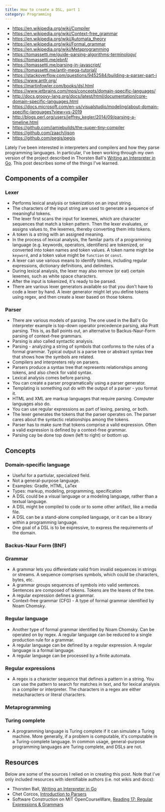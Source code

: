 ```yaml
---
title: How to create a DSL, part 1
category: Programming
---
```


* https://en.wikipedia.org/wiki/Compiler
* https://en.wikipedia.org/wiki/Context-free_grammar
* https://en.wikipedia.org/wiki/Automata_theory
* https://en.wikipedia.org/wiki/Formal_grammar
* https://en.wikipedia.org/wiki/Metaprogramming
* https://tomassetti.me/guide-parsing-algorithms-terminology/
* https://tomassetti.me/ebnf/
* https://tomassetti.me/parsing-in-javascript/
* https://tomassetti.me/antlr-mega-tutorial/
* https://stackoverflow.com/questions/9452584/building-a-parser-part-i
* https://www.antlr.org/
* https://martinfowler.com/books/dsl.html
* https://www.jetbrains.com/mps/concepts/domain-specific-languages/
* http://docs.groovy-lang.org/docs/latest/html/documentation/core-domain-specific-languages.html
* https://docs.microsoft.com/en-us/visualstudio/modeling/about-domain-specific-languages?view=vs-2019
* http://blogs.perl.org/users/jeffrey_kegler/2014/09/parsing-a-timeline.html
* https://github.com/jamiebuilds/the-super-tiny-compiler
* https://github.com/zaach/jison
* https://github.com/pegjs/pegjs

Lately I've been interested in interpreters and compilers and how they parse programming languages. In particular, I've been working through my own version of the project described in Thorsten Ball's [Writing an Interpreter in Go](https://interpreterbook.com/). This post describes some of the things I've learned.

## Components of a compiler

### Lexer

* Performs lexical analysis or tokenization on an input string.
* The characters of the input string are used to generate a sequence of meaningful tokens.
* The lexer first scans the input for lexemes, which are character sequences that match a token pattern. Then the lexer evaluates, or assigns values to, the lexemes, thereby converting them into tokens.
* A token is a string with an assigned meaning.
* In the process of lexical analysis, the familar parts of a programming language (e.g. keywords, operators, identifiers) are tokenized, or converted into token names and token values. A token name might be `keyword`, and a token value might be `function` or `const`.
* A lexer can use various means to identify tokens, including regular expressions, dictionary definitions, and delimiters.
* During lexical analysis, the lexer may also remove (or eat) certain lexemes, such as white space characters.
* After the input is tokenized, it's ready to be parsed.
* There are various lexer generators available so that you don't have to code a lexer by hand. A lexer generator might let you define tokens using regex, and then create a lexer based on those tokens.

### Parser

* There are various models of parsing. The one used in the Ball's Go interpreter example is top-down operator precedence parsing, aka Pratt parsing. This is, as Ball points out, an alternative to Backus-Naur-Form parsing of context-free grammars.
* Parsing is also called syntactic analysis.
* Parsing - analyzing a string of symbols that conforms to the rules of a formal grammar. Typical output is a parse tree or abstract syntax tree that shows how the symbols are related.
* Compilers and interpreters rely on parsers.
* Parsers produce a syntax tree that represents relationships among tokens, and also check for valid syntax.
* Lexical analysis comes before parsing.
* You can create a parser programatically using a parser generator.
* Templating is something out do with the output of a parser - you format it.
* HTML and XML are markup languages that require parsing. Computer languages also do.
* You can use regular expressions as part of lexing, parsing, or both.
* The lexer generates the tokens that the parser operates on. The parser cares about the syntactic relationships among the tokens.
* Parser has to make sure that tokens comprise a valid expression. Often a valid expression is defined by a context-free grammar.
* Parsing cay be done top down (left to right) or bottom up.


## Concepts
### Domain-specific language
* Useful for a partiular, specialized field.
* Not a general-purpose language.
* Examples: Gradle, HTML, LaTex
* Types: markup, modeling, programming, specification
* A DSL could be a visual language or a modeling language, rather than a textual language.
* A DSL might be compiled to code or to some other artifact, like a media file.
* A DSL can be a stand-alone compiled language, or it can be a library within a programming language.
* One goal of a DSL is to be expressive, to express the requirements of the domain.

### Backus-Naur Form (BNF)
### Grammar
* A grammar lets you differentiate valid from invalid sequences in strings or streams. A sequence comprises symbols, which could be characters, bytes, etc.
* A grammar groups sequences of symbols into valid sentences. Sentences are composed of tokens. Tokens are the leaves of the tree.
* A regular expression defines a grammar.
* Context-free grammar (CFG) - A type of formal grammar identified by Noam Chomsky.

### Regular language
* Another type of formal grammar identified by Noam Chomsky. Can be operated on by regex. A regular language can be reduced to a single production rule for a grammar.
* A regular language can be defined by a regular expression. A regular language is a formal language.
* A regular language can be processed by a finite automata.

### Regular expressions
* A regex is a character sequence that defines a pattern in a string. You can use the pattern to search for matches in text, and for lexical analysis in a compiler or interpreter. The characters in a regex are either metacharacters or literal characters.

### Metaprogramming

### Turing complete
* A programming language is Turing complete if it can simulate a Turing machine. More generally, if a problem is computable, it's computable in a Turing-complete language. In common usage, general-purpose programming languages are Turing complete, and DSLs are not.

## Resources

Below are some of the sources I relied on in creating this post. Note that I've only included resources with identifiable authors (i.e. not wikis and docs):

* Thorsten Ball, [Writing an Interpreter in Go](https://interpreterbook.com/)
* Chet Corcos, [Introduction to Parsers](https://medium.com/@chetcorcos/introduction-to-parsers-644d1b5d7f3d)
* Software Construction on MIT OpenCourseWare, [Reading 17: Regular Expressions & Grammars](https://ocw.mit.edu/ans7870/6/6.005/s16/classes/17-regex-grammars/)